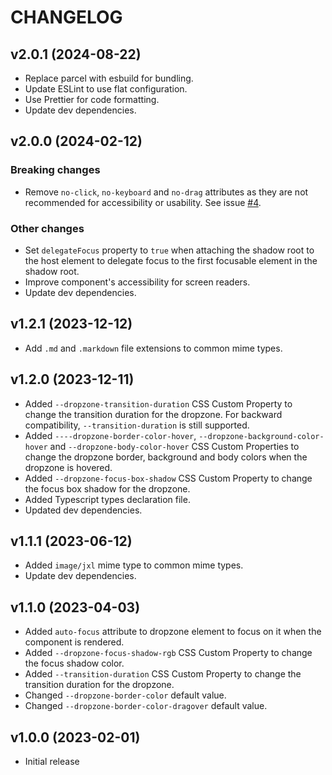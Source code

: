 # CHANGELOG

## v2.0.1 (2024-08-22)

- Replace parcel with esbuild for bundling.
- Update ESLint to use flat configuration.
- Use Prettier for code formatting.
- Update dev dependencies.

## v2.0.0 (2024-02-12)

### Breaking changes

- Remove `no-click`, `no-keyboard` and `no-drag` attributes as they are not recommended for accessibility or usability. See issue [#4](https://github.com/georapbox/files-dropzone-element/issues/4).

### Other changes

- Set `delegateFocus` property to `true` when attaching the shadow root to the host element to delegate focus to the first focusable element in the shadow root.
- Improve component's accessibility for screen readers.
- Update dev dependencies.

## v1.2.1 (2023-12-12)

- Add `.md` and `.markdown` file extensions to common mime types.

## v1.2.0 (2023-12-11)

- Added `--dropzone-transition-duration` CSS Custom Property to change the transition duration for the dropzone. For backward compatibility, `--transition-duration` is still supported.
- Added `----dropzone-border-color-hover`, `--dropzone-background-color-hover` and `--dropzone-body-color-hover` CSS Custom Properties to change the dropzone border, background and body colors when the dropzone is hovered.
- Added `--dropzone-focus-box-shadow` CSS Custom Property to change the focus box shadow for the dropzone.
- Added Typescript types declaration file.
- Updated dev dependencies.

## v1.1.1 (2023-06-12)

- Added `image/jxl` mime type to common mime types.
- Update dev dependencies.

## v1.1.0 (2023-04-03)

- Added `auto-focus` attribute to dropzone element to focus on it when the component is rendered.
- Added `--dropzone-focus-shadow-rgb` CSS Custom Property to change the focus shadow color.
- Added `--transition-duration` CSS Custom Property to change the transition duration for the dropzone.
- Changed `--dropzone-border-color` default value.
- Changed `--dropzone-border-color-dragover` default value.

## v1.0.0 (2023-02-01)

- Initial release
